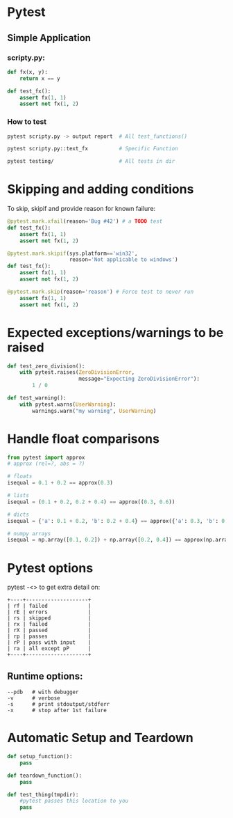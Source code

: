 # Pytest
## Simple Application
### scripty.py:
```python
def fx(x, y):
    return x == y

def test_fx():
    assert fx(1, 1)
    assert not fx(1, 2)
```

### How to test
```bash
pytest scripty.py -> output report  # All test_functions()

pytest scripty.py::text_fx          # Specific Function

pytest testing/                     # All tests in dir
```

# Skipping and adding conditions
To skip, skipif and provide reason for known failure:
```python
@pytest.mark.xfail(reason='Bug #42') # a TODO test
def test_fx():
    assert fx(1, 1)
    assert not fx(1, 2)

@pytest.mark.skipif(sys.platform=='win32', 
                    reason='Not applicable to windows')
def test_fx():
    assert fx(1, 1)
    assert not fx(1, 2)

@pytest.mark.skip(reason='reason') # Force test to never run
    assert fx(1, 1)
    assert not fx(1, 2)    
```

# Expected exceptions/warnings to be raised
```python
def test_zero_division():
    with pytest.raises(ZeroDivisionError, 
                       message="Expecting ZeroDivisionError"):
        1 / 0

def test_warning():
    with pytest.warns(UserWarning):
        warnings.warn("my warning", UserWarning)
```

# Handle float comparisons
```python
from pytest import approx
# approx (rel=?, abs = ?)

# floats
isequal = 0.1 + 0.2 == approx(0.3)

# lists
isequal = (0.1 + 0.2, 0.2 + 0.4) == approx((0.3, 0.6))

# dicts
isequal = {'a': 0.1 + 0.2, 'b': 0.2 + 0.4} == approx({'a': 0.3, 'b': 0.6})

# numpy arrays
isequal = np.array([0.1, 0.2]) + np.array([0.2, 0.4]) == approx(np.array([0.3, 0.6])) 
```
# Pytest options

pytest -<> to get extra detail on:

    +----+--------------------+
    | rf | failed             |
    | rE | errors             |
    | rs | skipped            |
    | rx | failed             |
    | rX | passed             |
    | rp | passes             |
    | rP | pass with input    |
    | ra | all except pP      |
    +----+--------------------+

## Runtime options:
    --pdb   # with debugger
    -v      # verbose
    -s      # print stdoutput/stdferr
    -x      # stop after 1st failure

# Automatic Setup and Teardown

```python
def setup_function():
    pass

def teardown_function():
    pass

def test_thing(tmpdir):
    #pytest passes this location to you
    pass
```